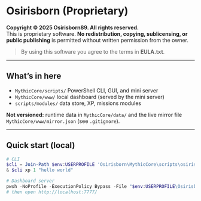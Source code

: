 # Osirisborn (Proprietary)

**Copyright © 2025 Osirisborn89. All rights reserved.**  
This is proprietary software. **No redistribution, copying, sublicensing, or public publishing** is permitted without written permission from the owner.

> By using this software you agree to the terms in **EULA.txt**.

---

## What’s in here
- `MythicCore/scripts/` PowerShell CLI, GUI, and mini server
- `MythicCore/www/` local dashboard (served by the mini server)
- `scripts/modules/` data store, XP, missions modules

**Not versioned:** runtime data in `MythicCore/data/` and the live mirror file `MythicCore/www/mirror.json` (see `.gitignore`).

---

## Quick start (local)
```powershell
# CLI
$cli = Join-Path $env:USERPROFILE 'Osirisborn\MythicCore\scripts\osirisborn.ps1'
& $cli xp 1 "hello world"

# Dashboard server
pwsh -NoProfile -ExecutionPolicy Bypass -File "$env:USERPROFILE\Osirisborn\MythicCore\scripts\Osirisborn.Server.ps1"
# then open http://localhost:7777/

